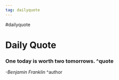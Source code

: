 ```yaml
---
tag: dailyquote
---
```


#dailyquote

# Daily Quote

### One today is worth two tomorrows. ^quote
*-Benjamin Franklin* ^author

